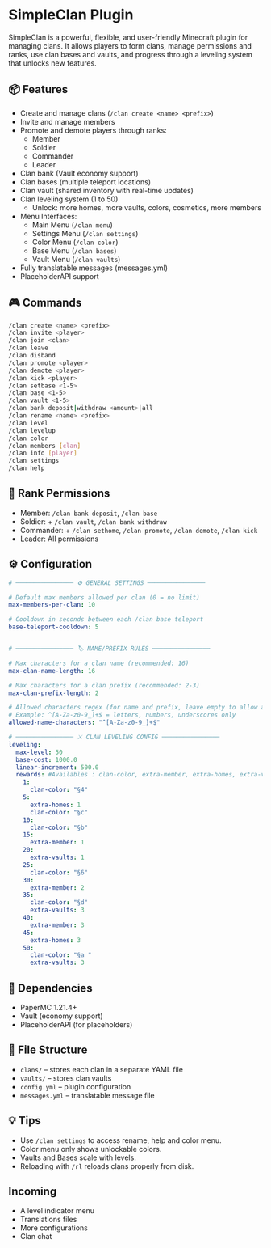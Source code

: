 # SimpleClan Plugin

SimpleClan is a powerful, flexible, and user-friendly Minecraft plugin for managing clans. It allows players to form clans, manage permissions and ranks, use clan bases and vaults, and progress through a leveling system that unlocks new features.

## 📦 Features

- Create and manage clans (`/clan create <name> <prefix>`)
- Invite and manage members
- Promote and demote players through ranks:
  - Member
  - Soldier
  - Commander
  - Leader
- Clan bank (Vault economy support)
- Clan bases (multiple teleport locations)
- Clan vault (shared inventory with real-time updates)
- Clan leveling system (1 to 50)
  - Unlock: more homes, more vaults, colors, cosmetics, more members
- Menu Interfaces:
  - Main Menu (`/clan menu`)
  - Settings Menu (`/clan settings`)
  - Color Menu (`/clan color`)
  - Base Menu (`/clan bases`)
  - Vault Menu (`/clan vaults`)
- Fully translatable messages (messages.yml)
- PlaceholderAPI support

## 🎮 Commands

```bash
/clan create <name> <prefix>
/clan invite <player>
/clan join <clan>
/clan leave
/clan disband
/clan promote <player>
/clan demote <player>
/clan kick <player>
/clan setbase <1-5>
/clan base <1-5>
/clan vault <1-5>
/clan bank deposit|withdraw <amount>|all
/clan rename <name> <prefix>
/clan level
/clan levelup
/clan color
/clan members [clan]
/clan info [player]
/clan settings
/clan help
```

## 🔐 Rank Permissions

- Member: `/clan bank deposit`, `/clan base`
- Soldier: + `/clan vault`, `/clan bank withdraw`
- Commander: + `/clan sethome`, `/clan promote`, `/clan demote`, `/clan kick`
- Leader: All permissions

## ⚙️ Configuration

```yaml
# ──────────────── ⚙️ GENERAL SETTINGS ────────────────

# Default max members allowed per clan (0 = no limit)
max-members-per-clan: 10

# Cooldown in seconds between each /clan base teleport
base-teleport-cooldown: 5


# ──────────────── 🏷️ NAME/PREFIX RULES ────────────────

# Max characters for a clan name (recommended: 16)
max-clan-name-length: 16

# Max characters for a clan prefix (recommended: 2-3)
max-clan-prefix-length: 2

# Allowed characters regex (for name and prefix, leave empty to allow anything)
# Example: ^[A-Za-z0-9_]+$ = letters, numbers, underscores only
allowed-name-characters: "^[A-Za-z0-9_]+$"

# ──────────────── ⚔️ CLAN LEVELING CONFIG ────────────────
leveling:
  max-level: 50
  base-cost: 1000.0
  linear-increment: 500.0
  rewards: #Availables : clan-color, extra-member, extra-homes, extra-vaults
    1:
      clan-color: "§4"
    5:
      extra-homes: 1
      clan-color: "§c"
    10:
      clan-color: "§b"
    15:
      extra-member: 1
    20:
      extra-vaults: 1
    25:
      clan-color: "§6"
    30:
      extra-member: 2
    35:
      clan-color: "§d"
      extra-vaults: 3
    40:
      extra-member: 3
    45:
      extra-homes: 3
    50:
      clan-color: "§a "
      extra-vaults: 3


```

## 🧩 Dependencies

- PaperMC 1.21.4+
- Vault (economy support)
- PlaceholderAPI (for placeholders)

## 📁 File Structure

- `clans/` – stores each clan in a separate YAML file
- `vaults/` – stores clan vaults
- `config.yml` – plugin configuration
- `messages.yml` – translatable message file

## 💡 Tips

- Use `/clan settings` to access rename, help and color menu.
- Color menu only shows unlockable colors.
- Vaults and Bases scale with levels.
- Reloading with `/rl` reloads clans properly from disk.

## Incoming

- A level indicator menu
- Translations files
- More configurations
- Clan chat
